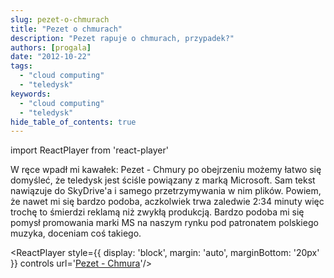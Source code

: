```yaml
---
slug: pezet-o-chmurach
title: "Pezet o chmurach"
description: "Pezet rapuje o chmurach, przypadek?"
authors: [progala]
date: "2012-10-22"
tags: 
  - "cloud computing"
  - "teledysk"
keywords:
  - "cloud computing"
  - "teledysk"
hide_table_of_contents: true
---
```

import ReactPlayer from 'react-player'

W ręce wpadł mi kawałek: Pezet - Chmury po obejrzeniu możemy łatwo się domyśleć, że teledysk jest ściśle powiązany z marką Microsoft. Sam tekst nawiązuje do SkyDrive'a i samego przetrzymywania w nim plików. Powiem, że nawet mi się bardzo podoba, aczkolwiek trwa zaledwie 2:34 minuty więc trochę to śmierdzi reklamą niż zwykłą produkcją. Bardzo podoba mi się pomysł promowania marki MS na naszym rynku pod patronatem polskiego muzyka, doceniam coś takiego.

<ReactPlayer style={{ display: 'block', margin: 'auto', marginBottom: '20px' }} controls url='[Pezet - Chmura](https://www.youtube.com/watch?v=bj6GdbGupAo)'/>